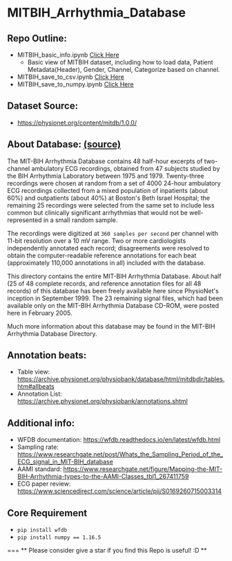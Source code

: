 # MITBIH_Arrhythmia_Database

## Repo Outline:
- MITBIH_basic_info.ipynb [Click Here](https://github.com/triarts/MITBIH_Arrhythmia_Database/blob/master/MITBIH_basic_info.ipynb)
  - Basic view of MITBIH dataset, including how to load data, Patient Metadata(Header), Gender, Channel, Categorize based on channel.
- MITBIH_save_to_csv.ipynb [Click Here](https://github.com/triarts/MITBIH_Arrhythmia_Database/blob/master/MITBIH_save_to_csv.ipynb)
- MITBIH_save_to_numpy.ipynb [Click Here](https://github.com/triarts/MITBIH_Arrhythmia_Database/blob/master/MITBIH_save_to_numpy.ipynb)

## Dataset Source: 
  - https://physionet.org/content/mitdb/1.0.0/

## About Database: [(source)](https://physionet.org/content/mitdb/1.0.0/)
The MIT-BIH Arrhythmia Database contains 48 half-hour excerpts of two-channel ambulatory ECG recordings, obtained from 47 subjects studied by the BIH Arrhythmia Laboratory between 1975 and 1979. Twenty-three recordings were chosen at random from a set of 4000 24-hour ambulatory ECG recordings collected from a mixed population of inpatients (about 60%) and outpatients (about 40%) at Boston's Beth Israel Hospital; the remaining 25 recordings were selected from the same set to include less common but clinically significant arrhythmias that would not be well-represented in a small random sample.

The recordings were digitized at `360 samples per second` per channel with 11-bit resolution over a 10 mV range. Two or more cardiologists independently annotated each record; disagreements were resolved to obtain the computer-readable reference annotations for each beat (approximately 110,000 annotations in all) included with the database.

This directory contains the entire MIT-BIH Arrhythmia Database. About half (25 of 48 complete records, and reference annotation files for all 48 records) of this database has been freely available here since PhysioNet's inception in September 1999. The 23 remaining signal files, which had been available only on the MIT-BIH Arrhythmia Database CD-ROM, were posted here in February 2005.

Much more information about this database may be found in the MIT-BIH Arrhythmia Database Directory.


## Annotation beats:
  - Table view: https://archive.physionet.org/physiobank/database/html/mitdbdir/tables.htm#allbeats
  - Annotation List: https://archive.physionet.org/physiobank/annotations.shtml
  
## Additional info:
  - WFDB documentation: https://wfdb.readthedocs.io/en/latest/wfdb.html
  - Sampling rate: https://www.researchgate.net/post/Whats_the_Sampling_Period_of_the_ECG_signal_in_MIT-BIH_database
  - AAMI standard: https://www.researchgate.net/figure/Mapping-the-MIT-BIH-Arrhythmia-types-to-the-AAMI-Classes_tbl1_267411759
  - ECG paper review: https://www.sciencedirect.com/science/article/pii/S0169260715003314
  
  
## Core Requirement
  - `pip install wfdb`
  - `pip install numpy == 1.16.5`

===
** Please consider give  a star if you find this Repo is useful! :D **
